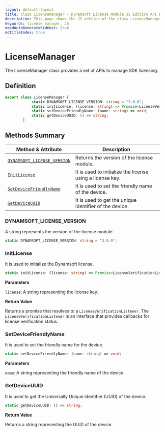 ```yaml
---
layout: default-layout
title: class LicenseManager - Dynamsoft License Module JS Edition API Reference
description: This page shows the JS edition of the class LicenseManager in Dynamsoft License Module.
keywords: license manager, JS
needAutoGenerateSidebar: true
noTitleIndex: true
---
```


# LicenseManager

The LicenseManager class provides a set of APIs to manage SDK licensing.

## Definition

```ts
export class LicenseManager {
            static DYNAMSOFT_LICENSE_VERSION: string = "3.0.0";
            static initLicense: (license: string) => Promise<LicenseVerificationListener>;
            static setDeviceFriendlyName: (name: string) => void;
            static getDeviceUUID: () => string;
        } 
```

## Methods Summary

| Method & Attribute       | Description |
|----------------------|-------------|
| [`DYNAMSOFT_LICENSE_VERSION`](#dynamsoftlicenseversion)        | Returns the version of the license module.   |
| [`InitLicense`](#initlicense)                     | It is used to initialize the license using a license key. |
| [`SetDeviceFriendlyName`](#setdevicefriendlyname) | It is used to set the friendly name of the device. |
| [`GetDeviceUUID`](#getdeviceuuid)                 | It is used to get the unique identifier of the device. |

### DYNAMSOFT_LICENSE_VERSION

A string represents the version of the license module.

```ts
static DYNAMSOFT_LICENSE_VERSION: string = "3.0.0";
```

### InitLicense

It is used to initialize the Dynamsoft license.

```ts
static initLicense: (license: string) => Promise<LicenseVerificationListener>;
```

**Parameters**

`license`: A string representing the license key.

**Return Value**

Returns a promise that resolves to a `LicenseVerificationListener`. The `LicenseVerificationListener` is an interface that provides callbacks for license verification status.

### SetDeviceFriendlyName

It is used to set the friendly name for the device.

```ts
static setDeviceFriendlyName: (name: string) => void;
```

**Parameters**

`name`: A string representing the friendly name of the device.

### GetDeviceUUID

It is used to get the Universally Unique Identifier (UUID) of the device.

```ts
static getDeviceUUID: () => string;
```

**Return Value**

Returns a string representing the UUID of the device.
